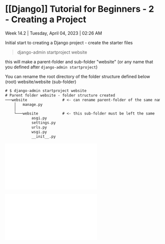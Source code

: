 # [[Django]] Tutorial for Beginners - 2 - Creating a Project

Week 14.2 | Tuesday, April 04, 2023 | 02:26 AM

Initial start to creating a Django project - create the starter files

> django-admin startproject website

this will make a parent-folder and sub-folder "website" (or any name that you defined after `django-admin startproject`)

You can rename the root directory of the folder structure defined below
(root) website/website (sub-folder)

```txt
# $ django-admin startproject website
# Parent folder website - folder structure created
───website                # <- can rename parent-folder of the same name 
    │   manage.py
    │
    └───website           # <- this sub-folder must be left the same
            asgi.py
            settings.py
            urls.py
            wsgi.py
            __init__.py
```

![New Django Project Template File Explanation](New%20Django%20Project%20Template%20File%20Explanation.md)

![Django Comes with a Local Development Server](Django%20Comes%20with%20a%20Local%20Development%20Server.md)
